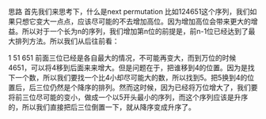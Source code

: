 思路
首先我们来思考下，什么是next permutation
比如124651这个序列，我们如果只想它变大一点点，应该尽可能的不去增加高位。因为增加高位会带来更大的增益。所以对于一个长为n的序列，我们增加第n位的前提是，前n-1位已经达到了最大排列方法。所以我们从后往前看：

1
51
651
前面三位已经是各自最大的情况，不可能再变大，而到万位的时候4651，可以将4移到后面来来增大。但是问题在于，把谁移到4的位置。因为是找下一个数，所以我们要找一个比4小却尽可能大的数，所以找到5。把5换到4的位置后，后三位仍然是个降序的排列。然而这时候，因为已经将万位增大了，我们要将前三位尽可能的变小，做成一个以5开头最小的序列，而这个序列应该是升序的，所以我们直接把后三位倒置一下，就从降序变成升序了。